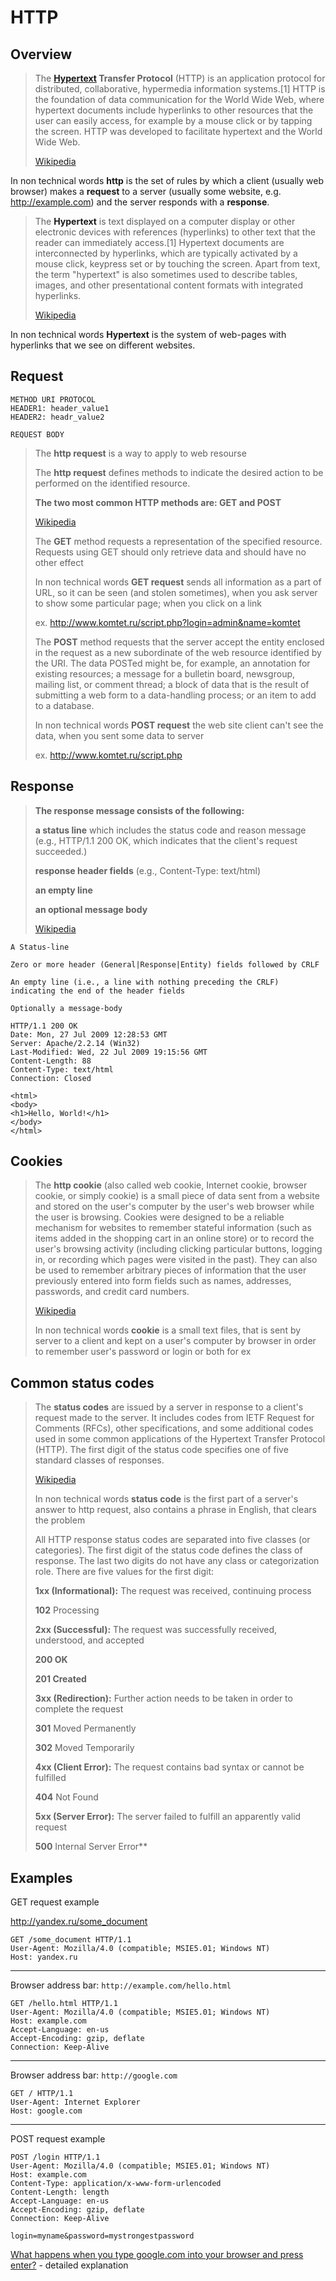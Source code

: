 # HTTP

## Overview

> The **[Hypertext](#user-content-hypertext) Transfer Protocol** (HTTP) is an application protocol for distributed, collaborative, hypermedia information systems.[1] HTTP is the foundation of data communication for the World Wide Web, where hypertext documents include hyperlinks to other resources that the user can easily access, for example by a mouse click or by tapping the screen. HTTP was developed to facilitate hypertext and the World Wide Web.
>
> [Wikipedia](https://en.wikipedia.org/wiki/Hypertext_Transfer_Protocol)

In non technical words **http** is the set of rules by which a client (usually web browser) makes a **request** to a server (usually some website, e.g. http://example.com) and the server responds with a **response**.

> The **<a name="hypertext">Hypertext</a>** is text displayed on a computer display or other electronic devices with references (hyperlinks) to other text that the reader can immediately access.[1] Hypertext documents are interconnected by hyperlinks, which are typically activated by a mouse click, keypress set or by touching the screen. Apart from text, the term "hypertext" is also sometimes used to describe tables, images, and other presentational content formats with integrated hyperlinks.
>
> [Wikipedia](https://en.wikipedia.org/wiki/Hypertext)

In non technical words **Hypertext** is the system of web-pages with hyperlinks that we see on different websites.


## Request

```
METHOD URI PROTOCOL
HEADER1: header_value1
HEADER2: headr_value2

REQUEST BODY
```

>
> The **http request** is a way to apply to web resourse
>
> The **http request** defines methods to indicate the desired action to be performed on the identified resource.
>
> **The two most common HTTP methods are: GET and POST**
>
> [Wikipedia](https://en.wikipedia.org/wiki/Hypertext_Transfer_Protocol#Request_methods)
>
> The **GET** method requests a representation of the specified resource. Requests using GET should only retrieve data and should have no other effect
>
> In non technical words **GET request** sends all information as a part of URL, so it can be seen (and stolen sometimes), when you ask server to show some particular page; when you click on a link
>
> ex. http://www.komtet.ru/script.php?login=admin&name=komtet
>
> The **POST** method requests that the server accept the entity enclosed in the request as a new subordinate of the web resource identified by the URI. The data POSTed might be, for example, an annotation for existing resources; a message for a bulletin board, newsgroup, mailing list, or comment thread; a block of data that is the result of submitting a web form to a data-handling process; or an item to add to a database.
>
> In non technical words **POST request** the web site client can't see the data, when you sent some data to server
>
> ex. http://www.komtet.ru/script.php
>
## Response
>
> **The response message consists of the following:**
>
> **a status line** which includes the status code and reason message (e.g., HTTP/1.1 200 OK, which indicates that the client's request succeeded.)
>
> **response header fields** (e.g., Content-Type: text/html)
>
> **an empty line**
>
> **an optional message body**
>
> [Wikipedia](https://en.wikipedia.org/wiki/Hypertext_Transfer_Protocol#Response_message)
>

```
A Status-line

Zero or more header (General|Response|Entity) fields followed by CRLF

An empty line (i.e., a line with nothing preceding the CRLF) 
indicating the end of the header fields

Optionally a message-body
```

```
HTTP/1.1 200 OK
Date: Mon, 27 Jul 2009 12:28:53 GMT
Server: Apache/2.2.14 (Win32)
Last-Modified: Wed, 22 Jul 2009 19:15:56 GMT
Content-Length: 88
Content-Type: text/html
Connection: Closed

<html>
<body>
<h1>Hello, World!</h1>
</body>
</html>
```




## Cookies
>
> The **http cookie** (also called web cookie, Internet cookie, browser cookie, or simply cookie) is a small piece of data sent from a website and stored on the user's computer by the user's web browser while the user is browsing. Cookies were designed to be a reliable mechanism for websites to remember stateful information (such as items added in the shopping cart in an online store) or to record the user's browsing activity (including clicking particular buttons, logging in, or recording which pages were visited in the past). They can also be used to remember arbitrary pieces of information that the user previously entered into form fields such as names, addresses, passwords, and credit card numbers.
>
> [Wikipedia](https://en.wikipedia.org/wiki/HTTP_cookie)
>
> In non technical words **cookie** is a small text files, that is sent by server to a client and kept on a user's computer by browser in order to remember user's password or login or both for ex
>
## Common status codes
>
> The **status codes** are issued by a server in response to a client's request made to the server. It includes codes from IETF Request for Comments (RFCs), other specifications, and some additional codes used in some common applications of the Hypertext Transfer Protocol (HTTP). The first digit of the status code specifies one of five standard classes of responses.
>
> [Wikipedia](https://en.wikipedia.org/wiki/List_of_HTTP_status_codes)
>
> In non technical words **status code** is the first part of a server's answer to http request, also contains a phrase in English, that clears the problem
>
> All HTTP response status codes are separated into five classes (or categories). The first digit of the status code defines the class of response. The last two digits do not have any class or categorization role. There are five values for the first digit:
>
> **1xx (Informational):** The request was received, continuing process 
>
> **102** Processing 
>
> **2xx (Successful):** The request was successfully received, understood, and accepted
>
> **200 OK**
>
> **201 Created**
>
> **3xx (Redirection):** Further action needs to be taken in order to complete the request
>
> **301** Moved Permanently
>
> **302** Moved Temporarily
>
> **4xx (Client Error):** The request contains bad syntax or cannot be fulfilled
>
> **404** Not Found 
>
> **5xx (Server Error):** The server failed to fulfill an apparently valid request
>
> **500** Internal Server Error** 
>

## Examples

GET request example

http://yandex.ru/some_document

```http
GET /some_document HTTP/1.1
User-Agent: Mozilla/4.0 (compatible; MSIE5.01; Windows NT)
Host: yandex.ru
```

---

Browser address bar: `http://example.com/hello.html`

```http
GET /hello.html HTTP/1.1
User-Agent: Mozilla/4.0 (compatible; MSIE5.01; Windows NT)
Host: example.com
Accept-Language: en-us
Accept-Encoding: gzip, deflate
Connection: Keep-Alive
```

---

Browser address bar: `http://google.com`
```http
GET / HTTP/1.1
User-Agent: Internet Explorer
Host: google.com
```
---

POST request example

```http
POST /login HTTP/1.1
User-Agent: Mozilla/4.0 (compatible; MSIE5.01; Windows NT)
Host: example.com
Content-Type: application/x-www-form-urlencoded
Content-Length: length
Accept-Language: en-us
Accept-Encoding: gzip, deflate
Connection: Keep-Alive

login=myname&password=mystrongestpassword
```


[What happens when you type google.com into your browser and press enter?](https://github.com/alex/what-happens-when) - detailed explanation
